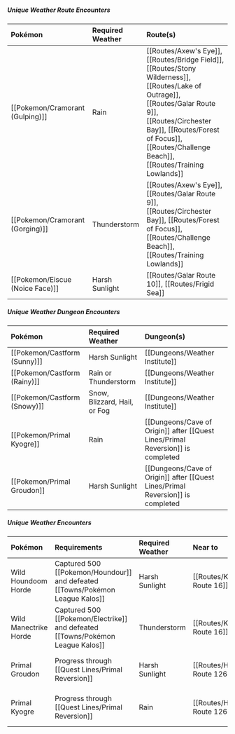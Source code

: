 ##### **Unique Weather Route Encounters**

Pokémon | Required Weather | Route(s)
:--- | :--- | :---
| [[Pokemon/Cramorant (Gulping)]] | Rain | [[Routes/Axew's Eye]], [[Routes/Bridge Field]], [[Routes/Stony Wilderness]], [[Routes/Lake of Outrage]], [[Routes/Galar Route 9]], [[Routes/Circhester Bay]], [[Routes/Forest of Focus]], [[Routes/Challenge Beach]], [[Routes/Training Lowlands]]
| [[Pokemon/Cramorant (Gorging)]] | Thunderstorm | [[Routes/Axew's Eye]], [[Routes/Galar Route 9]], [[Routes/Circhester Bay]], [[Routes/Forest of Focus]], [[Routes/Challenge Beach]], [[Routes/Training Lowlands]]
| [[Pokemon/Eiscue (Noice Face)]] | Harsh Sunlight | [[Routes/Galar Route 10]], [[Routes/Frigid Sea]]

##### **Unique Weather Dungeon Encounters**

Pokémon | Required Weather | Dungeon(s)
:--- | :--- | :---
| [[Pokemon/Castform (Sunny)]] | Harsh Sunlight | [[Dungeons/Weather Institute]]
| [[Pokemon/Castform (Rainy)]] | Rain or Thunderstorm | [[Dungeons/Weather Institute]]
| [[Pokemon/Castform (Snowy)]] | Snow, Blizzard, Hail, or Fog | [[Dungeons/Weather Institute]]
| [[Pokemon/Primal Kyogre]] | Rain | [[Dungeons/Cave of Origin]] after [[Quest Lines/Primal Reversion]] is completed
| [[Pokemon/Primal Groudon]] | Harsh Sunlight | [[Dungeons/Cave of Origin]] after [[Quest Lines/Primal Reversion]] is completed

##### **Unique Weather Encounters**

Pokémon | Requirements | Required Weather | Near to | Notes
:--- | :--- | :--- | :--- | :---
Wild Houndoom Horde | Captured 500 [[Pokemon/Houndour]] and defeated [[Towns/Pokémon League Kalos]] | Harsh Sunlight | [[Routes/Kalos Route 16]] | Awards Houndoominite to evolve [[Pokemon/Mega Houndoom]]
Wild Manectrike Horde | Captured 500 [[Pokemon/Electrike]] and defeated [[Towns/Pokémon League Kalos]] | Thunderstorm | [[Routes/Kalos Route 16]] | Awards Manectite to evolve [[Pokemon/Mega Manectric]]
Primal Groudon | Progress through [[Quest Lines/Primal Reversion]] | Harsh Sunlight | [[Routes/Hoenn Route 126]] | Awards Red Orb to evolve [[Pokemon/Primal Groudon]]
Primal Kyogre | Progress through [[Quest Lines/Primal Reversion]] | Rain | [[Routes/Hoenn Route 126]] | Awards Blue Orb to evolve [[Pokemon/Primal Kyogre]]